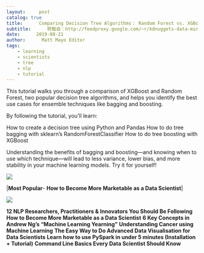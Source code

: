 ```yaml
---
layout:     post
catalog: true
title:      Comparing Decision Tree Algorithms： Random Forest vs. XGBoost
subtitle:      转载自：http://feedproxy.google.com/~r/kdnuggets-data-mining-analytics/~3/LrUjIKENQWA/activestate-decision-tree-random-forest-xgboost.html
date:      2019-08-21
author:      Matt Mayo Editor
tags:
    - learning
    - scientists
    - tree
    - nlp
    - tutorial
---
```


This tutorial walks you through a comparison of XGBoost and Random Forest, two popular decision tree algorithms, and helps you identify the best use cases for ensemble techniques like bagging and boosting.

By following the tutorial, you’ll learn:

How to create a decision tree using Python and Pandas
How to do tree bagging with sklearn’s RandomForestClassifier
How to do tree boosting with XGBoost

Understanding the benefits of bagging and boosting—and knowing when to use which technique—will lead to less variance, lower bias, and more stability in your machine learning models. Try it for yourself!


![](http://feedproxy.google.com/images/read-now-red-180.jpg)








|**Most Popular**- **How to Become More Marketable as a Data Scientist**|

![](http://feedproxy.google.com/wp-content/uploads/skills-ds-need-today.jpg)


**12 NLP Researchers, Practitioners & Innovators You Should Be Following**
**How to Become More Marketable as a Data Scientist**
**6 Key Concepts in Andrew Ng’s “Machine Learning Yearning”**
**Understanding Cancer using Machine Learning**
**The Easy Way to Do Advanced Data Visualisation for Data Scientists**
**Learn how to use PySpark in under 5 minutes (Installation + Tutorial)**
**Command Line Basics Every Data Scientist Should Know**


